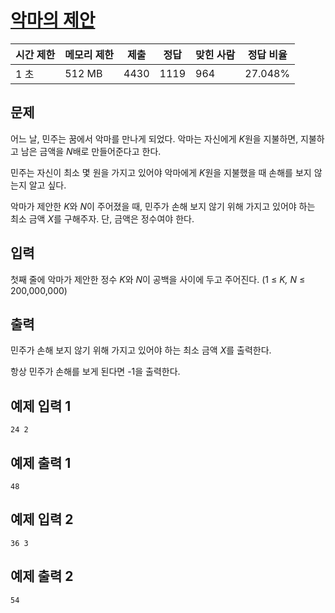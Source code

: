 # [악마의 제안](https://www.acmicpc.net/problem/23972)

| 시간 제한 | 메모리 제한 | 제출 | 정답 | 맞힌 사람 | 정답 비율 |
| --- | --- | --- | --- | --- | --- |
| 1 초 | 512 MB | 4430 | 1119 | 964 | 27.048% |

## 문제

어느 날, 민주는 꿈에서 악마를 만나게 되었다. 악마는 자신에게 *K*원을 지불하면, 지불하고 남은 금액을 *N*배로 만들어준다고 한다.

민주는 자신이 최소 몇 원을 가지고 있어야 악마에게 *K*원을 지불했을 때 손해를 보지 않는지 알고 싶다.

악마가 제안한 *K*와 *N*이 주어졌을 때, 민주가 손해 보지 않기 위해 가지고 있어야 하는 최소 금액 *X*를 구해주자. 단, 금액은 정수여야 한다.

## 입력

첫째 줄에 악마가 제안한 정수 *K*와 *N*이 공백을 사이에 두고 주어진다. (1 ≤ *K, N* ≤ 200,000,000)

## 출력

민주가 손해 보지 않기 위해 가지고 있어야 하는 최소 금액 *X*를 출력한다.

항상 민주가 손해를 보게 된다면 -1을 출력한다.

## 예제 입력 1

```
24 2

```

## 예제 출력 1

```
48

```

## 예제 입력 2

```
36 3

```

## 예제 출력 2

```
54
```
